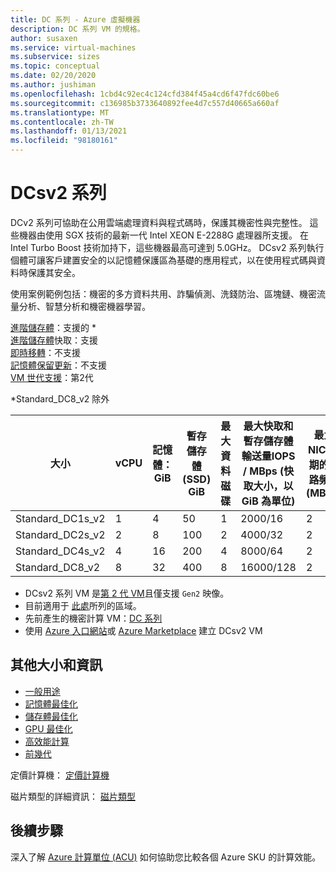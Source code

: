 ```yaml
---
title: DC 系列 - Azure 虛擬機器
description: DC 系列 VM 的規格。
author: susaxen
ms.service: virtual-machines
ms.subservice: sizes
ms.topic: conceptual
ms.date: 02/20/2020
ms.author: jushiman
ms.openlocfilehash: 1cbd4c92ec4c124cfd384f45a4cd6f47fdc60be6
ms.sourcegitcommit: c136985b3733640892fee4d7c557d40665a660af
ms.translationtype: MT
ms.contentlocale: zh-TW
ms.lasthandoff: 01/13/2021
ms.locfileid: "98180161"
---
```

# <a name="dcsv2-series"></a>DCsv2 系列


DCv2 系列可協助在公用雲端處理資料與程式碼時，保護其機密性與完整性。 這些機器由使用 SGX 技術的最新一代 Intel XEON E-2288G 處理器所支援。 在 Intel Turbo Boost 技術加持下，這些機器最高可達到 5.0GHz。 DCsv2 系列執行個體可讓客戶建置安全的以記憶體保護區為基礎的應用程式，以在使用程式碼與資料時保護其安全。

使用案例範例包括：機密的多方資料共用、詐騙偵測、洗錢防治、區塊鏈、機密流量分析、智慧分析和機密機器學習。

[進階儲存體](premium-storage-performance.md)：支援的 *<br>
[進階儲存體](premium-storage-performance.md)快取：支援<br>
[即時移轉](maintenance-and-updates.md)：不支援<br>
[記憶體保留更新](maintenance-and-updates.md)：不支援<br>
[VM 世代支援](generation-2.md)：第2代<br>

*Standard_DC8_v2 除外

| 大小             | vCPU | 記憶體：GiB | 暫存儲存體 (SSD) GiB | 最大資料磁碟 | 最大快取和暫存儲存體輸送量IOPS / MBps (快取大小，以 GiB 為單位) | 最大 NIC/預期的網路頻寬 (MBps) | EPC 記憶體 (MiB) |
|------------------|------|-------------|------------------------|----------------|-------------------------------------------------------------------------|----------------------------------------------|---------------------|
| Standard_DC1s_v2 | 1    | 4           | 50                     | 1              | 2000/16                                                                                               | 2   | 28                                      |
| Standard_DC2s_v2 | 2    | 8           | 100                    | 2              | 4000/32                                                                                               | 2  | 56                                          |
| Standard_DC4s_v2 | 4    | 16          | 200                    | 4              | 8000/64                                                                                               | 2  | 112                                          |
| Standard_DC8_v2  | 8   | 32          | 400                    | 8              | 16000/128                                                                                         | 2   | 168                                         |

- DCsv2 系列 VM 是[第 2 代 VM](./generation-2.md#creating-a-generation-2-vm)且僅支援 `Gen2` 映像。
- 目前適用于 [此處](https://azure.microsoft.com/global-infrastructure/services/?products=virtual-machines&regions=all)所列的區域。
- 先前產生的機密計算 VM：[DC 系列](sizes-previous-gen.md#preview-dc-series)
- 使用 [Azure 入口網站](./linux/quick-create-portal.md)或 [Azure Marketplace](https://azuremarketplace.microsoft.com/marketplace/apps/microsoft-azure-compute.acc-virtual-machine-v2?tab=overview) 建立 DCsv2 VM



## <a name="other-sizes-and-information"></a>其他大小和資訊

- [一般用途](sizes-general.md)
- [記憶體最佳化](sizes-memory.md)
- [儲存體最佳化](sizes-storage.md)
- [GPU 最佳化](sizes-gpu.md)
- [高效能計算](sizes-hpc.md)
- [前幾代](sizes-previous-gen.md)

定價計算機： [定價計算機](https://azure.microsoft.com/pricing/calculator/)

磁片類型的詳細資訊： [磁片類型](./disks-types.md#ultra-disk)

## <a name="next-steps"></a>後續步驟

深入了解 [Azure 計算單位 (ACU)](acu.md) 如何協助您比較各個 Azure SKU 的計算效能。
